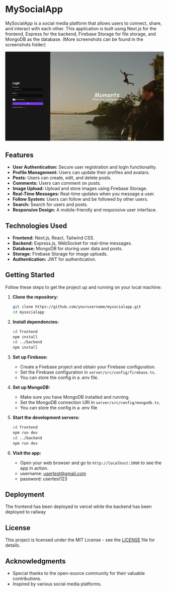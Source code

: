 # MySocialApp

MySocialApp is a social media platform that allows users to connect, share, and interact with each other. This application is built using Next.js for the frontend, Express for the backend, Firebase Storage for file storage, and MongoDB as the database. (More screenshots can be found in the screenshots folder)

![MySocialApp Screenshot](./screenshots/1.png)

## Features

- **User Authentication:** Secure user registration and login functionality.
- **Profile Management:** Users can update their profiles and avatars.
- **Posts:** Users can create, edit, and delete posts.
- **Comments:** Users can comment on posts.
- **Image Upload:** Upload and store images using Firebase Storage.
- **Real-Time Messages:** Real-time updates when you message a user.
- **Follow System:** Users can follow and be followed by other users.
- **Search:** Search for users and posts.
- **Responsive Design:** A mobile-friendly and responsive user interface.

## Technologies Used

- **Frontend:** Next.js, React, Tailwind CSS.
- **Backend:** Express.js, WebSocket for real-time messages.
- **Database:** MongoDB for storing user data and posts.
- **Storage:** Firebase Storage for image uploads.
- **Authentication:** JWT for authentication.

## Getting Started

Follow these steps to get the project up and running on your local machine:

1. **Clone the repository:**

    ```bash
    git clone https://github.com/yourusername/mysocialapp.git
    cd mysocialapp
    ```

2. **Install dependencies:**

    ```bash
    cd frontend
    npm install
    cd ../backend
    npm install
    ```

3. **Set up Firebase:**

    - Create a Firebase project and obtain your Firebase configuration.
    - Set the Firebase configuration in `server/src/config/firebase.ts`.
    - You can store the config in a .env file.

4. **Set up MongoDB:**

    - Make sure you have MongoDB installed and running.
    - Set the MongoDB connection URI in `server/src/config/mongodb.ts`.
    - You can store the config in a .env file

5. **Start the development servers:**

    ```bash
    cd frontend
    npm run dev
    cd ../backend
    npm run dev
    ```

6. **Visit the app:**

   - Open your web browser and go to `http://localhost:3000` to see the app in action.
   - username: usertest@gmail.com
   - password: usertest123

## Deployment

The frontend has been deployed to vercel while the backend has been deployed to railway

## License

This project is licensed under the MIT License - see the [LICENSE](LICENSE) file for details.

## Acknowledgments

- Special thanks to the open-source community for their valuable contributions.
- Inspired by various social media platforms.
